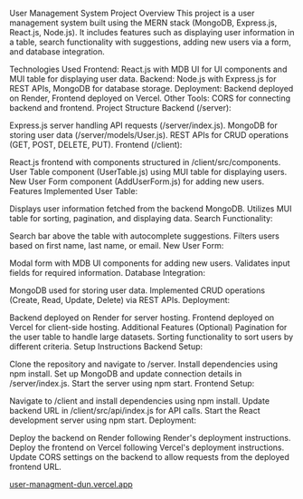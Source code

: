 User Management System
Project Overview
This project is a user management system built using the MERN stack (MongoDB, Express.js, React.js, Node.js). It includes features such as displaying user information in a table, search functionality with suggestions, adding new users via a form, and database integration.

Technologies Used
Frontend: React.js with MDB UI for UI components and MUI table for displaying user data.
Backend: Node.js with Express.js for REST APIs, MongoDB for database storage.
Deployment: Backend deployed on Render, Frontend deployed on Vercel.
Other Tools: CORS for connecting backend and frontend.
Project Structure
Backend (/server):

Express.js server handling API requests (/server/index.js).
MongoDB for storing user data (/server/models/User.js).
REST APIs for CRUD operations (GET, POST, DELETE, PUT).
Frontend (/client):

React.js frontend with components structured in /client/src/components.
User Table component (UserTable.js) using MUI table for displaying users.
New User Form component (AddUserForm.js) for adding new users.
Features Implemented
User Table:

Displays user information fetched from the backend MongoDB.
Utilizes MUI table for sorting, pagination, and displaying data.
Search Functionality:

Search bar above the table with autocomplete suggestions.
Filters users based on first name, last name, or email.
New User Form:

Modal form with MDB UI components for adding new users.
Validates input fields for required information.
Database Integration:

MongoDB used for storing user data.
Implemented CRUD operations (Create, Read, Update, Delete) via REST APIs.
Deployment:

Backend deployed on Render for server hosting.
Frontend deployed on Vercel for client-side hosting.
Additional Features (Optional)
Pagination for the user table to handle large datasets.
Sorting functionality to sort users by different criteria.
Setup Instructions
Backend Setup:

Clone the repository and navigate to /server.
Install dependencies using npm install.
Set up MongoDB and update connection details in /server/index.js.
Start the server using npm start.
Frontend Setup:

Navigate to /client and install dependencies using npm install.
Update backend URL in /client/src/api/index.js for API calls.
Start the React development server using npm start.
Deployment:

Deploy the backend on Render following Render's deployment instructions.
Deploy the frontend on Vercel following Vercel's deployment instructions.
Update CORS settings on the backend to allow requests from the deployed frontend URL.

[user-managment-dun.vercel.app](https://user-managment-dun.vercel.app/)